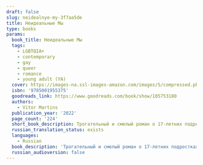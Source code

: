 ```yaml
---
draft: false
slug: neidealnye-my-3f7aa5de
title: Неидеальные Мы
type: books
params:
  book_title: Неидеальные Мы
  tags:
    - LGBTQIA+
    - contemporary
    - gay
    - queer
    - romance
    - young adult (YA)
  cover: https://images-na.ssl-images-amazon.com/images/S/compressed.photo.goodreads.com/books/1681151527i/105753180.jpg
  isbn: '9785001955375'
  goodreads_link: https://www.goodreads.com/book/show/105753180
  authors:
    - Vitor Martins
  publication_year: '2022'
  page_count: '224'
  short_book_description: Трогательный и смелый роман о 17-летних подростках, который помогает принять себя и свои недостатки и ощутить, как искренняя любовь меняет жизнь к лучшему.Весь учебный год Фелипе с нетерпением...
  russian_translation_status: exists
  languages:
    - Russian
  book_description: 'Трогательный и смелый роман о 17-летних подростках, который помогает принять себя и свои недостатки и ощутить, как искренняя любовь меняет жизнь к лучшему.Весь учебный год Фелипе с нетерпением ждет каникул, чтобы наконец отдохнуть от одноклассников, которые травят его из-за лишнего веса. Планы устроить сериальный марафон рушатся, когда мама внезапно сообщает, что их сосед Кайо проведет с ними следующие 15 дней. Фелипе в ужасе, потому что: а) свою комнату он делил разве что с тетушкой; б) Фелипе и Кайо в детстве были близкими друзьями, но потом все резко изменилось, и теперь они даже здороваются редко. Предстоящие дни вызывают ураган чувств, заставляя Фелипе с головой погрузиться в свои комплексы и страхи. Но, может, ему удастся набраться храбрости именно сейчас?Для кого эта книгаДля поклонников Рейнбоу Рауэлл, Рейчел Липпинкотт, Дэвида Левитана и Адама Сильвера.Для тех, кто любит трогательные и добрые романы с любовной линией в центре сюжета.Для поклонников книг Young Adult и тех, кто не пропускает бестселлеры.Для тех, кому понравились книги «Всем парням, которых я любила» Дженни Хан и «Красный, белый и королевский синий» Кейси Маккуистон.'
  russian_audioversion: false
---
```


